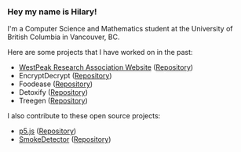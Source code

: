 ### Hey my name is Hilary!

I'm a Computer Science and Mathematics student at the University of British Columbia in Vancouver, BC.

Here are some projects that I have worked on in the past:

 - [WestPeak Research Association Website](https://westpeakresearch.com/) ([Repository](https://github.com/WestPeakResearch/WestPeakWebsite))
 - EncryptDecrypt ([Repository](https://github.com/Papershine/EncryptDecrypt))
 - Foodease ([Repository](https://github.com/alan-w-u/foodease))
 - Detoxify ([Repository](https://github.com/mxrah10/toxicity-censor))
 - Treegen ([Repository](https://github.com/Papershine/Treegen))

I also contribute to these open source projects:

 - [p5.js](https://p5js.org/) ([Repository](https://github.com/processing/p5.js))
 - [SmokeDetector](https://charcoal-se.org/smokey/) ([Repository](https://github.com/Charcoal-SE/SmokeDetector))

<!--
**Papershine/Papershine** is a ✨ _special_ ✨ repository because its `README.md` (this file) appears on your GitHub profile.

Here are some ideas to get you started:

- 🔭 I’m currently working on ...
- 🌱 I’m currently learning ...
- 👯 I’m looking to collaborate on ...
- 🤔 I’m looking for help with ...
- 💬 Ask me about ...
- 📫 How to reach me: ...
- 😄 Pronouns: ...
- ⚡ Fun fact: ...
-->
